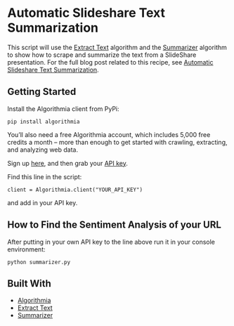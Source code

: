 # Automatic Slideshare Text Summarization

This script will use the [Extract Text](https://algorithmia.com/algorithms/util/ExtractText) algorithm and the [Summarizer](https://algorithmia.com/algorithms/nlp/Summarizer) algorithm to show how to scrape and summarize the text from a SlideShare presentation.
For the full blog post related to this recipe, see [Automatic Slideshare Text Summarization](http://blog.algorithmia.com/automatic-slideshare-text-summarization/).

## Getting Started

Install the Algorithmia client from PyPi:

```pip install algorithmia```

You’ll also need a free Algorithmia account, which includes 5,000 free credits a month – more than enough to get started with crawling, extracting, and analyzing web data.

Sign up [here](https://algorithmia.com/), and then grab your [API key](algorithmia.com/user#credentials).

Find this line in the script: 

```
client = Algorithmia.client("YOUR_API_KEY")
```
and add in your API key.

## How to Find the Sentiment Analysis of your URL

After putting in your own API key to the line above run it in your console environment:

```python summarizer.py```

## Built With
* [Algorithmia](https://algorithmia.com/)
* [Extract Text](https://algorithmia.com/algorithms/util/ExtractText)
* [Summarizer](https://algorithmia.com/algorithms/nlp/Summarizer)
